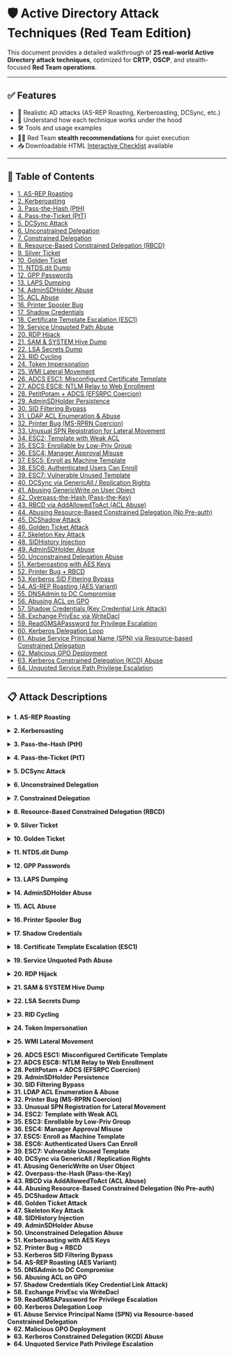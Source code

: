 # 🛡️ Active Directory Attack Techniques (Red Team Edition)

This document provides a detailed walkthrough of **25 real-world Active Directory attack techniques**, optimized for **CRTP**, **OSCP**, and stealth-focused **Red Team operations**.

---

## ✅ Features

- 🔐 Realistic AD attacks (AS-REP Roasting, Kerberoasting, DCSync, etc.)
- 🧠 Understand how each technique works under the hood
- 🛠 Tools and usage examples
- 🕵️‍♂️ Red Team **stealth recommendations** for quiet execution
- 📥 Downloadable HTML [Interactive Checklist](./CRTP_OSCP_AD_CheckList.html) available

---

## 📑 Table of Contents
- [1. AS-REP Roasting](#as-rep-roasting)
- [2. Kerberoasting](#kerberoasting)
- [3. Pass-the-Hash (PtH)](#pass-the-hash-%28pth%29)
- [4. Pass-the-Ticket (PtT)](#pass-the-ticket-%28ptt%29)
- [5. DCSync Attack](#dcsync-attack)
- [6. Unconstrained Delegation](#unconstrained-delegation)
- [7. Constrained Delegation](#constrained-delegation)
- [8. Resource-Based Constrained Delegation (RBCD)](#resource-based-constrained-delegation-%28rbcd%29)
- [9. Silver Ticket](#silver-ticket)
- [10. Golden Ticket](#golden-ticket)
- [11. NTDS.dit Dump](#ntdsdit-dump)
- [12. GPP Passwords](#gpp-passwords)
- [13. LAPS Dumping](#laps-dumping)
- [14. AdminSDHolder Abuse](#adminsdholder-abuse)
- [15. ACL Abuse](#acl-abuse)
- [16. Printer Spooler Bug](#printer-spooler-bug)
- [17. Shadow Credentials](#shadow-credentials)
- [18. Certificate Template Escalation (ESC1)](#certificate-template-escalation-%28esc1%29)
- [19. Service Unquoted Path Abuse](#service-unquoted-path-abuse)
- [20. RDP Hijack](#rdp-hijack)
- [21. SAM & SYSTEM Hive Dump](#sam-%26-system-hive-dump)
- [22. LSA Secrets Dump](#lsa-secrets-dump)
- [23. RID Cycling](#rid-cycling)
- [24. Token Impersonation](#token-impersonation)
- [25. WMI Lateral Movement](#wmi-lateral-movement)
- [26. ADCS ESC1: Misconfigured Certificate Template](#adcs-esc1%3A-misconfigured-certificate-template)
- [27. ADCS ESC8: NTLM Relay to Web Enrollment](#adcs-esc8%3A-ntlm-relay-to-web-enrollment)
- [28. PetitPotam + ADCS (EFSRPC Coercion)](#petitpotam-%2B-adcs-%28efsrpc-coercion%29)
- [29. AdminSDHolder Persistence](#adminsdholder-persistence)
- [30. SID Filtering Bypass](#sid-filtering-bypass)
- [31. LDAP ACL Enumeration & Abuse](#ldap-acl-enumeration-%26-abuse)
- [32. Printer Bug (MS-RPRN Coercion)](#printer-bug-%28ms-rprn-coercion%29)
- [33. Unusual SPN Registration for Lateral Movement](#unusual-spn-registration-for-lateral-movement)
- [34. ESC2: Template with Weak ACL](#esc2%3A-template-with-weak-acl)
- [35. ESC3: Enrollable by Low-Priv Group](#esc3%3A-enrollable-by-low-priv-group)
- [36. ESC4: Manager Approval Misuse](#esc4%3A-manager-approval-misuse)
- [37. ESC5: Enroll as Machine Template](#esc5%3A-enroll-as-machine-template)
- [38. ESC6: Authenticated Users Can Enroll](#esc6%3A-authenticated-users-can-enroll)
- [39. ESC7: Vulnerable Unused Template](#esc7%3A-vulnerable-unused-template)
- [40. DCSync via GenericAll / Replication Rights](#dcsync-via-genericall--replication-rights)
- [41. Abusing GenericWrite on User Object](#abusing-genericwrite-on-user-object)
- [42. Overpass-the-Hash (Pass-the-Key)](#overpass-the-hash-%28pass-the-key%29)
- [43. RBCD via AddAllowedToAct (ACL Abuse)](#rbcd-via-addallowedtoact-%28acl-abuse%29)
- [44. Abusing Resource-Based Constrained Delegation (No Pre-auth)](#abusing-resource-based-constrained-delegation-%28no-pre-auth%29)
- [45. DCShadow Attack](#dcshadow-attack)
- [46. Golden Ticket Attack](#golden-ticket-attack)
- [47. Skeleton Key Attack](#skeleton-key-attack)
- [48. SIDHistory Injection](#sidhistory-injection)
- [49. AdminSDHolder Abuse](#adminsdholder-abuse)
- [50. Unconstrained Delegation Abuse](#unconstrained-delegation-abuse)
- [51. Kerberoasting with AES Keys](#kerberoasting-with-aes-keys)
- [52. Printer Bug + RBCD](#printer-bug-%2B-rbcd)
- [53. Kerberos SID Filtering Bypass](#kerberos-sid-filtering-bypass)
- [54. AS-REP Roasting (AES Variant)](#as-rep-roasting-%28aes-variant%29)
- [55. DNSAdmin to DC Compromise](#dnsadmin-to-dc-compromise)
- [56. Abusing ACL on GPO](#abusing-acl-on-gpo)
- [57. Shadow Credentials (Key Credential Link Attack)](#shadow-credentials-%28key-credential-link-attack%29)
- [58. Exchange PrivEsc via WriteDacl](#exchange-privesc-via-writedacl)
- [59. ReadGMSAPassword for Privilege Escalation](#readgmsapassword-for-privilege-escalation)
- [60. Kerberos Delegation Loop](#kerberos-delegation-loop)
- [61. Abuse Service Principal Name (SPN) via Resource-based Constrained Delegation](#abuse-service-principal-name-%28spn%29-via-resource-based-constrained-delegation)
- [62. Malicious GPO Deployment](#malicious-gpo-deployment)
- [63. Kerberos Constrained Delegation (KCD) Abuse](#kerberos-constrained-delegation-%28kcd%29-abuse)
- [64. Unquoted Service Path Privilege Escalation](#unquoted-service-path-privilege-escalation)

---



## 📋 Attack Descriptions


<a name="as-rep-roasting"></a>
<details>
  <summary><strong>1. AS-REP Roasting</strong></summary>

- **Purpose**: Offline cracking of user password hash  
- **Functionality**: Kerberos allows unauthenticated ticket requests for users with DONT_REQ_PREAUTH  
- **Why It's Vulnerable**: No pre-auth required, so TGT encrypted with weak password hash can be cracked  
- **How to Test**: Use GetNPUsers.py or Rubeus to extract hashes; crack using hashcat  
- **Tools**: Impacket, Rubeus, hashcat  
- **Stealth Tips**: Use known usernames only; avoid brute-forcing; low log footprint  

</details>


<a name="kerberoasting"></a>
<details>
  <summary><strong>2. Kerberoasting</strong></summary>

- **Purpose**: Offline password cracking of service accounts  
- **Functionality**: Any user can request a service ticket (TGS) for SPN accounts  
- **Why It's Vulnerable**: Service ticket is encrypted with NTLM hash of the service account  
- **How to Test**: Use Rubeus or GetUserSPNs.py to extract TGS and crack  
- **Tools**: Rubeus, Impacket, hashcat  
- **Stealth Tips**: Minimize TGS requests; monitor Event ID 4769  

</details>


<a name="pass-the-hash-%28pth%29"></a>
<details>
  <summary><strong>3. Pass-the-Hash (PtH)</strong></summary>

- **Purpose**: Authenticate without knowing plaintext password  
- **Functionality**: Windows allows authentication using NTLM hashes  
- **Why It's Vulnerable**: Captured NTLM hashes can be reused in SMB/WinRM  
- **How to Test**: Use evil-winrm or wmiexec with hash  
- **Tools**: Mimikatz, Evil-WinRM, CrackMapExec  
- **Stealth Tips**: Use non-noisy protocols (e.g., WinRM); avoid failed auth  

</details>


<a name="pass-the-ticket-%28ptt%29"></a>
<details>
  <summary><strong>4. Pass-the-Ticket (PtT)</strong></summary>

- **Purpose**: Reuse Kerberos ticket for lateral movement  
- **Functionality**: Kerberos TGTs and TGSs are valid for hours  
- **Why It's Vulnerable**: Extracted tickets can be reused from other machines  
- **How to Test**: Use Rubeus to inject TGT (.kirbi) into current session  
- **Tools**: Rubeus, Mimikatz  
- **Stealth Tips**: Use existing ticket times; avoid creating new tickets  

</details>


<a name="dcsync-attack"></a>
<details>
  <summary><strong>5. DCSync Attack</strong></summary>

- **Purpose**: Dump password hashes from DC without LSASS access  
- **Functionality**: Accounts with Replication rights can request user secrets  
- **Why It's Vulnerable**: Rights like Replicating Directory Changes allow this access  
- **How to Test**: Use Mimikatz lsadump::dcsync /user:Administrator  
- **Tools**: Mimikatz, secretsdump.py  
- **Stealth Tips**: Limit to 1 request; Event ID 4662 if auditing enabled  

</details>


<a name="unconstrained-delegation"></a>
<details>
  <summary><strong>6. Unconstrained Delegation</strong></summary>

- **Purpose**: Steal TGTs from incoming users  
- **Functionality**: Delegated systems cache TGTs of authenticating users in memory  
- **Why It's Vulnerable**: Attacker can extract TGTs from memory if they control such a host  
- **How to Test**: Dump LSASS on delegated host after privileged user login  
- **Tools**: Procdump, Mimikatz, Rubeus  
- **Stealth Tips**: Dump only after login; avoid repeated access  

</details>


<a name="constrained-delegation"></a>
<details>
  <summary><strong>7. Constrained Delegation</strong></summary>

- **Purpose**: Impersonate users to a specific service  
- **Functionality**: Service accounts can impersonate to target SPNs using user’s TGT  
- **Why It's Vulnerable**: Abuse the delegation to impersonate DA to a specific service  
- **How to Test**: Use S4U modules in Rubeus or Impacket to impersonate  
- **Tools**: Rubeus, Impacket  
- **Stealth Tips**: Limit usage; target non-logged services  

</details>


<a name="resource-based-constrained-delegation-%28rbcd%29"></a>
<details>
  <summary><strong>8. Resource-Based Constrained Delegation (RBCD)</strong></summary>

- **Purpose**: Gain access to services by controlling delegation  
- **Functionality**: AD allows specifying which accounts can delegate to a service  
- **Why It's Vulnerable**: Create a machine account and assign it to RBCD of a target  
- **How to Test**: Use PowerView or Set-ADComputer to set msDS-AllowedToActOnBehalfOfOtherIdentity  
- **Tools**: Rubeus, PowerView, Impacket  
- **Stealth Tips**: Prefer machine account reuse; avoid excessive LDAP changes  

</details>


<a name="silver-ticket"></a>
<details>
  <summary><strong>9. Silver Ticket</strong></summary>

- **Purpose**: Access services without contacting DC  
- **Functionality**: TGS can be forged using service account’s NTLM hash  
- **Why It's Vulnerable**: Use hash to forge TGS with Mimikatz or Rubeus  
- **How to Test**: Create TGS for service and inject it  
- **Tools**: Mimikatz, Rubeus  
- **Stealth Tips**: Avoid Kerberos event logs; direct access to service  

</details>


<a name="golden-ticket"></a>
<details>
  <summary><strong>10. Golden Ticket</strong></summary>

- **Purpose**: Forge TGT and impersonate any user  
- **Functionality**: If KRBTGT hash is known, you can forge valid TGTs  
- **Why It's Vulnerable**: Use Mimikatz to forge TGT with domain SID and KRBTGT hash  
- **How to Test**: Inject ticket into session and access DC  
- **Tools**: Mimikatz  
- **Stealth Tips**: Limit validity; cleanup injected tickets  

</details>


<a name="ntdsdit-dump"></a>
<details>
  <summary><strong>11. NTDS.dit Dump</strong></summary>

- **Purpose**: Extract all AD user hashes  
- **Functionality**: NTDS.dit stores all password hashes for domain  
- **Why It's Vulnerable**: Access DC and dump NTDS.dit and SYSTEM hive  
- **How to Test**: Use secretsdump.py or DSInternals to parse  
- **Tools**: ntdsutil, secretsdump.py, DSInternals  
- **Stealth Tips**: Use VSS to avoid detection  

</details>


<a name="gpp-passwords"></a>
<details>
  <summary><strong>12. GPP Passwords</strong></summary>

- **Purpose**: Recover local admin creds from SYSVOL  
- **Functionality**: Legacy Group Policy XML files stored with encrypted passwords  
- **Why It's Vulnerable**: Locate Groups.xml and decrypt cpassword value  
- **How to Test**: Search SYSVOL for GPP files, use gpp-decrypt  
- **Tools**: GPPDecrypt, SharpGPP  
- **Stealth Tips**: Read-only operation; no log generation  

</details>


<a name="laps-dumping"></a>
<details>
  <summary><strong>13. LAPS Dumping</strong></summary>

- **Purpose**: Retrieve LAPS-managed local passwords  
- **Functionality**: Passwords stored in AD attribute ms-MCS-AdmPwd  
- **Why It's Vulnerable**: Query the attribute using a user with read rights  
- **How to Test**: Get-ADComputer -Property ms-MCS-AdmPwd  
- **Tools**: PowerView, SharpLAPS  
- **Stealth Tips**: Check permissions before; no change needed  

</details>


<a name="adminsdholder-abuse"></a>
<details>
  <summary><strong>14. AdminSDHolder Abuse</strong></summary>

- **Purpose**: Persistent admin privilege via ACLs  
- **Functionality**: ACLs on AdminSDHolder apply to all protected users  
- **Why It's Vulnerable**: Modify AdminSDHolder DACL to grant access to attacker  
- **How to Test**: Use PowerView to modify ACLs  
- **Tools**: PowerView, ADACLScanner  
- **Stealth Tips**: Delay abuse to maintenance windows  

</details>


<a name="acl-abuse"></a>
<details>
  <summary><strong>15. ACL Abuse</strong></summary>

- **Purpose**: Escalate privileges using misconfigured permissions  
- **Functionality**: GenericWrite, WriteOwner etc. on high-priv objects  
- **Why It's Vulnerable**: Identify and exploit access rights  
- **How to Test**: Use BloodHound to identify privilege escalation paths  
- **Tools**: BloodHound, PowerView  
- **Stealth Tips**: Exploit only one path at a time  

</details>


<a name="printer-spooler-bug"></a>
<details>
  <summary><strong>16. Printer Spooler Bug</strong></summary>

- **Purpose**: Force authentication to attacker host  
- **Functionality**: Spooler service allows remote connections and auth triggers  
- **Why It's Vulnerable**: Trigger authentication using SpoolSample or PrinterBug  
- **How to Test**: Redirect auth to NTLM relay listener  
- **Tools**: PrinterBug, Responder, Impacket  
- **Stealth Tips**: Disable after use; triggers events  

</details>


<a name="shadow-credentials"></a>
<details>
  <summary><strong>17. Shadow Credentials</strong></summary>

- **Purpose**: Persist via malicious certificate mapping  
- **Functionality**: UserCertificates attribute can store arbitrary certs  
- **Why It's Vulnerable**: Inject malicious cert, then use it for impersonation  
- **How to Test**: Use Whisker or Certipy to inject and authenticate  
- **Tools**: Certipy, Whisker  
- **Stealth Tips**: Remove cert after use  

</details>


<a name="certificate-template-escalation-%28esc1%29"></a>
<details>
  <summary><strong>18. Certificate Template Escalation (ESC1)</strong></summary>

- **Purpose**: Enroll as admin via misconfigured template  
- **Functionality**: Weak ACLs on template allow unauthorized enrollment  
- **Why It's Vulnerable**: Request certificate with higher privilege permissions  
- **How to Test**: Use Certify or Certipy to list and exploit templates  
- **Tools**: Certify, Certipy  
- **Stealth Tips**: Use short-lived certs, cleanup enrollment  

</details>


<a name="service-unquoted-path-abuse"></a>
<details>
  <summary><strong>19. Service Unquoted Path Abuse</strong></summary>

- **Purpose**: Privilege escalation to SYSTEM  
- **Functionality**: Windows services with unquoted paths allow writing malicious exe  
- **Why It's Vulnerable**: Replace exe in writable path and restart service  
- **How to Test**: Use sc qc and accesschk to verify permissions  
- **Tools**: accesschk, sc.exe  
- **Stealth Tips**: Time replacement during service downtime  

</details>


<a name="rdp-hijack"></a>
<details>
  <summary><strong>20. RDP Hijack</strong></summary>

- **Purpose**: Intercept RDP session of DA  
- **Functionality**: Logged-in sessions can be hijacked via TS API  
- **Why It's Vulnerable**: Detect active RDP session and take over  
- **How to Test**: Use tscon.exe to connect to existing session  
- **Tools**: tscon.exe  
- **Stealth Tips**: Only works locally; use with caution  

</details>


<a name="sam-%26-system-hive-dump"></a>
<details>
  <summary><strong>21. SAM & SYSTEM Hive Dump</strong></summary>

- **Purpose**: Dump local hashes from registry  
- **Functionality**: SAM & SYSTEM registry hives store local account credentials  
- **Why It's Vulnerable**: Export hives and parse offline  
- **How to Test**: Use reg.exe or Volume Shadow Copy  
- **Tools**: reg.exe, secretsdump.py  
- **Stealth Tips**: Use shadow copy to avoid lock issues  

</details>


<a name="lsa-secrets-dump"></a>
<details>
  <summary><strong>22. LSA Secrets Dump</strong></summary>

- **Purpose**: Retrieve stored service creds  
- **Functionality**: LSA stores secrets like service passwords and cached creds  
- **Why It's Vulnerable**: Dump registry and parse using tools  
- **How to Test**: Export HKLM\SECURITY and SYSTEM  
- **Tools**: secretsdump.py, mimikatz  
- **Stealth Tips**: Requires SYSTEM; avoid writing to disk  

</details>


<a name="rid-cycling"></a>
<details>
  <summary><strong>23. RID Cycling</strong></summary>

- **Purpose**: Enumerate users by RID brute-force  
- **Functionality**: SAMR protocol allows RID lookup  
- **Why It's Vulnerable**: Cycle RIDs from 500–1500 to find valid users  
- **How to Test**: Use rpcclient or crackmapexec  
- **Tools**: rpcclient, CME  
- **Stealth Tips**: Limit RID range; avoid excessive RPC calls  

</details>


<a name="token-impersonation"></a>
<details>
  <summary><strong>24. Token Impersonation</strong></summary>

- **Purpose**: Steal tokens from other sessions  
- **Functionality**: Access tokens can be duplicated from running processes  
- **Why It's Vulnerable**: Enumerate and impersonate tokens via Mimikatz  
- **How to Test**: token::list and token::elevate  
- **Tools**: Mimikatz  
- **Stealth Tips**: Only do on high-integrity sessions  

</details>


<a name="wmi-lateral-movement"></a>
<details>
  <summary><strong>25. WMI Lateral Movement</strong></summary>

- **Purpose**: Execute commands on remote hosts  
- **Functionality**: WMI allows remote management access  
- **Why It's Vulnerable**: Invoke-WmiMethod or wmiexec.py for command execution  
- **How to Test**: Execute payload via WMI  
- **Tools**: PowerShell, wmiexec.py  
- **Stealth Tips**: Avoid noisy payloads; use minimal commands  

</details>

<a name="adcs-esc1%3A-misconfigured-certificate-template"></a>
<details>
  <summary><strong>26. ADCS ESC1: Misconfigured Certificate Template</strong></summary>

- **Purpose**: Impersonate users via template that allows user-supplied subjects  
- **Functionality**: ENROLLEE_SUPPLIES_SUBJECT enabled with low auth  
- **Why It's Vulnerable**: Request cert with target UPN  
- **How to Test**: Use cert to authenticate via PKINIT  
- **Tools**: Certify, ForgeCert, Rubeus  
- **Stealth Tips**: Target mid-tier accounts; avoid detection  

</details>
<a name="adcs-esc8%3A-ntlm-relay-to-web-enrollment"></a>
<details>
  <summary><strong>27. ADCS ESC8: NTLM Relay to Web Enrollment</strong></summary>

- **Purpose**: Relay NTLM to issue certificates  
- **Functionality**: Web Enrollment allows unsigned NTLM negotiation  
- **Why It's Vulnerable**: Relay auth to ADCS endpoint  
- **How to Test**: Request cert and impersonate high-priv user  
- **Tools**: Impacket (ntlmrelayx), Certify  
- **Stealth Tips**: Clean up certs and log entries  

</details>
<a name="petitpotam-%2B-adcs-%28efsrpc-coercion%29"></a>
<details>
  <summary><strong>28. PetitPotam + ADCS (EFSRPC Coercion)</strong></summary>

- **Purpose**: Force machine auth via EFSRPC and relay to ADCS  
- **Functionality**: EFSRPC coerce NTLM auth to relay point  
- **Why It's Vulnerable**: Trigger EFSRPC coercion using PetitPotam  
- **How to Test**: Relay to ADCS and request certificate  
- **Tools**: PetitPotam, ntlmrelayx, Certify  
- **Stealth Tips**: Use selectively; avoid excessive noise  

</details>
<a name="adminsdholder-persistence"></a>
<details>
  <summary><strong>29. AdminSDHolder Persistence</strong></summary>

- **Purpose**: Persistent control via ACL on AdminSDHolder  
- **Functionality**: AdminSDHolder sets ACLs on protected users  
- **Why It's Vulnerable**: Modify AdminSDHolder ACLs  
- **How to Test**: Get control over Domain Admins periodically  
- **Tools**: PowerView, Set-ACL  
- **Stealth Tips**: Delay changes and remove traces  

</details>
<a name="sid-filtering-bypass"></a>
<details>
  <summary><strong>30. SID Filtering Bypass</strong></summary>

- **Purpose**: Impersonate foreign domain users via SIDHistory  
- **Functionality**: Poorly filtered trusts allow SID injection  
- **Why It's Vulnerable**: Create golden ticket with extra SIDs  
- **How to Test**: Access resources in trusted domain  
- **Tools**: Mimikatz  
- **Stealth Tips**: Limit SID usage; avoid well-known SIDs  

</details>
<a name="ldap-acl-enumeration-%26-abuse"></a>
<details>
  <summary><strong>31. LDAP ACL Enumeration & Abuse</strong></summary>

- **Purpose**: Find and abuse weak ACLs on AD objects  
- **Functionality**: Misconfigured ACLs allow privilege escalation  
- **Why It's Vulnerable**: Enumerate using PowerView/BloodHound  
- **How to Test**: Exploit RBCD, DCSync, or object control  
- **Tools**: BloodHound, PowerView, SharpHound  
- **Stealth Tips**: Prefer low-visibility objects; clean up after  

</details>
<a name="printer-bug-%28ms-rprn-coercion%29"></a>
<details>
  <summary><strong>32. Printer Bug (MS-RPRN Coercion)</strong></summary>

- **Purpose**: Force system to auth to attacker listener  
- **Functionality**: Spooler forces auth to remote UNC path  
- **Why It's Vulnerable**: Trigger print request to attacker's SMB  
- **How to Test**: Relay or capture machine hash  
- **Tools**: SpoolSample, Impacket  
- **Stealth Tips**: Limit usage; avoid DoS on printer services  

</details>
<a name="unusual-spn-registration-for-lateral-movement"></a>
<details>
  <summary><strong>33. Unusual SPN Registration for Lateral Movement</strong></summary>

- **Purpose**: Use fake SPNs to capture TGS or redirect auth  
- **Functionality**: SPNs can be registered by users with write access  
- **Why It's Vulnerable**: Register SPN with setspn or script  
- **How to Test**: Wait for TGS request and roast/capture  
- **Tools**: setspn, PowerView  
- **Stealth Tips**: Use misleading names; monitor SPN alerts  

</details>
<a name="esc2%3A-template-with-weak-acl"></a>
<details>
  <summary><strong>34. ESC2: Template with Weak ACL</strong></summary>

- **Purpose**: Low-privilege users can modify the certificate template permissions.  
- **Functionality**: Templates with weak DACLs can be edited to allow elevation.  
- **Why It's Vulnerable**: Enumerate template permissions with Certify, then modify ACL to allow enrollment.  
- **How to Test**: Use Certify to identify and exploit weak ACLs.  
- **Tools**: Certify, PowerView  
- **Stealth Tips**: Use minimal DACL changes and remove custom ACEs post-exploitation.  

</details>
<a name="esc3%3A-enrollable-by-low-priv-group"></a>
<details>
  <summary><strong>35. ESC3: Enrollable by Low-Priv Group</strong></summary>

- **Purpose**: Template allows members of a low-privileged group to enroll certificates.  
- **Functionality**: Misconfiguration allows wide group enrollment without tight control.  
- **Why It's Vulnerable**: Use Certify to identify templates accessible by groups like 'Domain Users'.  
- **How to Test**: Request certs for target users using ForgeCert or Certify.  
- **Tools**: Certify, ForgeCert, Rubeus  
- **Stealth Tips**: Do not request certs for Domain Admins directly.  

</details>
<a name="esc4%3A-manager-approval-misuse"></a>
<details>
  <summary><strong>36. ESC4: Manager Approval Misuse</strong></summary>

- **Purpose**: Templates require manager approval but attacker can set themselves as manager.  
- **Functionality**: Manager approval is not properly enforced; attackers can self-approve.  
- **Why It's Vulnerable**: Set attacker account as manager of target object, then enroll.  
- **How to Test**: Use ADUC or PowerShell to set manager attribute, then Certify.  
- **Tools**: PowerShell, Certify  
- **Stealth Tips**: Ensure quick usage before manager attribute is reset by policies.  

</details>
<a name="esc5%3A-enroll-as-machine-template"></a>
<details>
  <summary><strong>37. ESC5: Enroll as Machine Template</strong></summary>

- **Purpose**: User-controlled object can request machine certs and impersonate computers.  
- **Functionality**: Computer templates allow enrollment by authenticated users.  
- **Why It's Vulnerable**: Enroll for machine auth certificate using ESC1/3 privilege.  
- **How to Test**: Authenticate as computer using forged certificate.  
- **Tools**: ForgeCert, Rubeus  
- **Stealth Tips**: Use computer accounts not in monitoring scope.  

</details>
<a name="esc6%3A-authenticated-users-can-enroll"></a>
<details>
  <summary><strong>38. ESC6: Authenticated Users Can Enroll</strong></summary>

- **Purpose**: Any authenticated user can enroll on the template and impersonate others.  
- **Functionality**: Lax permissions on published templates allow wide abuse.  
- **Why It's Vulnerable**: Enumerate with Certify and enroll using target identity.  
- **How to Test**: Use Rubeus or ForgeCert to request cert, then Kerberos login.  
- **Tools**: Certify, Rubeus  
- **Stealth Tips**: Limit cert usage time and clean certificate store.  

</details>
<a name="esc7%3A-vulnerable-unused-template"></a>
<details>
  <summary><strong>39. ESC7: Vulnerable Unused Template</strong></summary>

- **Purpose**: Templates published but unused can still be abused by attackers.  
- **Functionality**: Old or legacy templates with insecure settings left exposed.  
- **Why It's Vulnerable**: Find unused templates with weak settings and enroll.  
- **How to Test**: Use Certify to list and ForgeCert to request.  
- **Tools**: Certify, ForgeCert  
- **Stealth Tips**: Avoid highly visible templates; cleanup metadata if possible.  

</details>
<a name="dcsync-via-genericall--replication-rights"></a>
<details>
  <summary><strong>40. DCSync via GenericAll / Replication Rights</strong></summary>

- **Purpose**: Obtain password hashes by syncing AD like a domain controller.  
- **Functionality**: Accounts with replication rights can pull sensitive data from NTDS.dit.  
- **Why It's Vulnerable**: Identify users/groups with 'Replicate Directory Changes' and use DCSync.  
- **How to Test**: Perform DCSync with Mimikatz or Impacket.  
- **Tools**: Mimikatz, Impacket, PowerView  
- **Stealth Tips**: Avoid frequent use; remove permissions post-exploitation.  

</details>
<a name="abusing-genericwrite-on-user-object"></a>
<details>
  <summary><strong>41. Abusing GenericWrite on User Object</strong></summary>

- **Purpose**: Gain access by overwriting sensitive attributes like logonScript or UPN.  
- **Functionality**: GenericWrite allows modifying user attributes for lateral movement.  
- **Why It's Vulnerable**: Use PowerView to identify writable user objects.  
- **How to Test**: Modify logonScript or set new UPN, then trigger login.  
- **Tools**: PowerView, PowerShell  
- **Stealth Tips**: Revert changes after gaining access to avoid detection.  

</details>
<a name="overpass-the-hash-%28pass-the-key%29"></a>
<details>
  <summary><strong>42. Overpass-the-Hash (Pass-the-Key)</strong></summary>

- **Purpose**: Authenticate with NTLM hash without cracking it.  
- **Functionality**: Kerberos TGT can be requested using NTLM hash and RC4-HMAC.  
- **Why It's Vulnerable**: Obtain NTLM hash using Mimikatz, then request TGT with Rubeus.  
- **How to Test**: Request TGT and inject with Rubeus.  
- **Tools**: Mimikatz, Rubeus  
- **Stealth Tips**: Use for short sessions; rotate ticket periodically.  

</details>
<a name="rbcd-via-addallowedtoact-%28acl-abuse%29"></a>
<details>
  <summary><strong>43. RBCD via AddAllowedToAct (ACL Abuse)</strong></summary>

- **Purpose**: Configure RBCD to allow any system to impersonate another.  
- **Functionality**: Write access to 'msDS-AllowedToActOnBehalfOfOtherIdentity' enables lateral movement.  
- **Why It's Vulnerable**: Grant RBCD rights on a privileged system to a controlled computer account.  
- **How to Test**: Create new computer object and configure RBCD, then authenticate.  
- **Tools**: PowerView, Rubeus, Powermad  
- **Stealth Tips**: Clean up computer object and delegation settings.  

</details>
<a name="abusing-resource-based-constrained-delegation-%28no-pre-auth%29"></a>
<details>
  <summary><strong>44. Abusing Resource-Based Constrained Delegation (No Pre-auth)</strong></summary>

- **Purpose**: Combine with AS-REP Roasting for delegation abuse.  
- **Functionality**: RBCD can be abused when pre-auth is disabled on accounts.  
- **Why It's Vulnerable**: Use AS-REP hash and configure RBCD via AddAllowedToAct.  
- **How to Test**: Crack hash and use delegation to impersonate user.  
- **Tools**: Rubeus, Mimikatz, PowerView  
- **Stealth Tips**: Avoid DA accounts; target non-monitored users.  

</details>
<a name="dcshadow-attack"></a>
<details>
  <summary><strong>45. DCShadow Attack</strong></summary>

- **Purpose**: Injects rogue changes directly into AD by impersonating a domain controller.  
- **Functionality**: Requires special privileges to register as a DC and push directory changes.  
- **Why It's Vulnerable**: Register attacker as rogue DC and push malicious attributes (e.g., SIDHistory).  
- **How to Test**: Use Mimikatz to run `lsadump::dcshadow` after configuring the environment.  
- **Tools**: Mimikatz  
- **Stealth Tips**: Use only with stealthy admin access; unregister DC after use.  

</details>
<a name="golden-ticket-attack"></a>
<details>
  <summary><strong>46. Golden Ticket Attack</strong></summary>

- **Purpose**: Create Kerberos TGT offline and impersonate any user, including domain admins.  
- **Functionality**: Requires KRBTGT NTLM hash, usually obtained via DCSync.  
- **Why It's Vulnerable**: Extract KRBTGT hash and forge a TGT with arbitrary SID and user.  
- **How to Test**: Forge TGT with Mimikatz and inject into session.  
- **Tools**: Mimikatz  
- **Stealth Tips**: Avoid ticket lifetime >1 hour; clean injected tickets.  

</details>
<a name="skeleton-key-attack"></a>
<details>
  <summary><strong>47. Skeleton Key Attack</strong></summary>

- **Purpose**: Load a master password (skeleton key) into memory to allow access to all accounts.  
- **Functionality**: Bypass authentication by patching LSASS process in memory.  
- **Why It's Vulnerable**: Inject skeleton key on DC using Mimikatz and use fixed password to log in.  
- **How to Test**: Run `mimikatz sekurlsa::patch` on DC and use key to authenticate.  
- **Tools**: Mimikatz  
- **Stealth Tips**: Trigger alerts on AV/EDR; limit use to labs or stealth environments.  

</details>
<a name="sidhistory-injection"></a>
<details>
  <summary><strong>48. SIDHistory Injection</strong></summary>

- **Purpose**: Grants elevated access by injecting SIDHistory from privileged accounts.  
- **Functionality**: Accounts with WriteMember rights can push privileged SIDs to low-priv accounts.  
- **Why It's Vulnerable**: Inject SIDHistory using Mimikatz or PowerShell on a domain-joined system.  
- **How to Test**: Modify LDAP attributes or use DCShadow to insert SIDs.  
- **Tools**: Mimikatz, PowerShell, DCShadow  
- **Stealth Tips**: Clean up SIDHistory to avoid detection and correlation.  

</details>
<a name="adminsdholder-abuse"></a>
<details>
  <summary><strong>49. AdminSDHolder Abuse</strong></summary>

- **Purpose**: Privilege persistence by modifying ACLs of protected accounts group template.  
- **Functionality**: Objects under AdminSDHolder inherit permissions every 60 minutes.  
- **Why It's Vulnerable**: Add backdoor ACEs to AdminSDHolder to persist access to DA accounts.  
- **How to Test**: Use PowerView to add rights and wait for SDProp job to apply ACLs.  
- **Tools**: PowerView, ADSI Edit  
- **Stealth Tips**: Remove ACEs from AdminSDHolder after use.  

</details>
<a name="unconstrained-delegation-abuse"></a>
<details>
  <summary><strong>50. Unconstrained Delegation Abuse</strong></summary>

- **Purpose**: Extract TGTs from memory of machines with unconstrained delegation.  
- **Functionality**: Any user logging onto these machines exposes their TGT in memory.  
- **Why It's Vulnerable**: Identify machines with unconstrained delegation using PowerView.  
- **How to Test**: Force authentication of DA to the host and dump memory.  
- **Tools**: PowerView, Rubeus, Mimikatz  
- **Stealth Tips**: Avoid triggering login manually; wait for natural authentication.  

</details>
<a name="kerberoasting-with-aes-keys"></a>
<details>
  <summary><strong>51. Kerberoasting with AES Keys</strong></summary>

- **Purpose**: Obtain TGS encrypted with AES256 for offline cracking.  
- **Functionality**: Modern environments use AES instead of RC4, requiring different cracking techniques.  
- **Why It's Vulnerable**: Use Rubeus to request TGS with /aes flag and crack offline.  
- **How to Test**: Target service accounts with SPNs and high privileges.  
- **Tools**: Rubeus, hashcat, john  
- **Stealth Tips**: Use selective SPN targeting to avoid noise.  

</details>
<a name="printer-bug-%2B-rbcd"></a>
<details>
  <summary><strong>52. Printer Bug + RBCD</strong></summary>

- **Purpose**: Use printer bug to coerce authentication, then relay to abuse RBCD.  
- **Functionality**: Triggers an SMB authentication from target system to relay point.  
- **Why It's Vulnerable**: Trigger bug using SpoolSample and relay via ntlmrelayx to configure RBCD.  
- **How to Test**: Exploit chain for lateral movement without direct DA rights.  
- **Tools**: SpoolSample, ntlmrelayx, impacket  
- **Stealth Tips**: Clean up delegation attributes post-access.  

</details>
<a name="kerberos-sid-filtering-bypass"></a>
<details>
  <summary><strong>53. Kerberos SID Filtering Bypass</strong></summary>

- **Purpose**: Exploit SID history to escalate across trusted domains.  
- **Functionality**: SID Filtering is bypassed in certain trust configurations.  
- **Why It's Vulnerable**: Add high-priv SID to SIDHistory in child domain user account.  
- **How to Test**: Authenticate as user and inherit elevated rights in parent domain.  
- **Tools**: Mimikatz, DCShadow, PowerShell  
- **Stealth Tips**: Requires external trust config understanding and careful SID injection.  

</details>
<a name="as-rep-roasting-%28aes-variant%29"></a>
<details>
  <summary><strong>54. AS-REP Roasting (AES Variant)</strong></summary>

- **Purpose**: Request encrypted AS-REP responses for users without pre-auth using AES.  
- **Functionality**: Stronger encryption requires updated tools and cracking techniques.  
- **Why It's Vulnerable**: Use Rubeus or GetNPUsers.py with AES output flag.  
- **How to Test**: Crack using hashcat with mode 18200.  
- **Tools**: Rubeus, Impacket, hashcat  
- **Stealth Tips**: Avoid brute-forcing strong passwords; target weak naming conventions.  

</details>
<a name="dnsadmin-to-dc-compromise"></a>
<details>
  <summary><strong>55. DNSAdmin to DC Compromise</strong></summary>

- **Purpose**: Use DNSAdmin rights to execute commands as SYSTEM on DC running DNS service.  
- **Functionality**: DNSAdmin has permission to modify service DLL path used by DNS server.  
- **Why It's Vulnerable**: Identify users/groups with DNSAdmin rights and inject malicious DLL.  
- **How to Test**: Restart DNS service or wait for reboot to trigger DLL execution.  
- **Tools**: PowerView, dnscmd, sc.exe  
- **Stealth Tips**: Limit visibility by restoring original DLL path quickly post-access.  

</details>
<a name="abusing-acl-on-gpo"></a>
<details>
  <summary><strong>56. Abusing ACL on GPO</strong></summary>

- **Purpose**: Modify Group Policy Object to execute payload on linked systems.  
- **Functionality**: Write rights on GPO lets attacker change scripts or registry settings.  
- **Why It's Vulnerable**: Identify GPOs linked to OUs with high-priv systems using SharpGPOAbuse.  
- **How to Test**: Inject startup script or Scheduled Task via GPO.  
- **Tools**: SharpGPOAbuse, gpmc.msc  
- **Stealth Tips**: Use fake GPO name or cleanup entries to avoid detection.  

</details>
<a name="shadow-credentials-%28key-credential-link-attack%29"></a>
<details>
  <summary><strong>57. Shadow Credentials (Key Credential Link Attack)</strong></summary>

- **Purpose**: Forge key credentials to authenticate as high-priv user.  
- **Functionality**: Attacker sets alternate credentials (certificate) if write access to user object.  
- **Why It's Vulnerable**: Add KeyCredential to user object and perform certificate authentication.  
- **How to Test**: Use Whisker or targeted scripts to register certificate.  
- **Tools**: Whisker, Certify, Rubeus  
- **Stealth Tips**: Requires cleanup of certificate mapping from user object.  

</details>
<a name="exchange-privesc-via-writedacl"></a>
<details>
  <summary><strong>58. Exchange PrivEsc via WriteDacl</strong></summary>

- **Purpose**: Abuse Exchange permissions to escalate to domain admin.  
- **Functionality**: Exchange groups often have excessive rights in domain.  
- **Why It's Vulnerable**: Identify Exchange Trusted Subsystem and grant DCSync rights to user.  
- **How to Test**: Perform DCSync after granting Replication rights.  
- **Tools**: PowerView, Mimikatz  
- **Stealth Tips**: Ensure Exchange permissions are restored after access.  

</details>
<a name="readgmsapassword-for-privilege-escalation"></a>
<details>
  <summary><strong>59. ReadGMSAPassword for Privilege Escalation</strong></summary>

- **Purpose**: Read Group Managed Service Account (gMSA) password hash.  
- **Functionality**: Users with read access to gMSA passwords can impersonate services.  
- **Why It's Vulnerable**: Query gMSA password using PowerShell or Mimikatz.  
- **How to Test**: Use hash for Overpass-the-Hash or service impersonation.  
- **Tools**: Mimikatz, PowerShell, Get-ADServiceAccount  
- **Stealth Tips**: Limit access to gMSAs and rotate credentials regularly.  

</details>
<a name="kerberos-delegation-loop"></a>
<details>
  <summary><strong>60. Kerberos Delegation Loop</strong></summary>

- **Purpose**: Create circular delegation paths to escalate privileges silently.  
- **Functionality**: Poorly configured delegation allows infinite loops via chained access.  
- **Why It's Vulnerable**: Analyze delegation paths using BloodHound or AD Explorer.  
- **How to Test**: Exploit loop to impersonate privileged accounts through chained delegation.  
- **Tools**: BloodHound, Rubeus, PowerView  
- **Stealth Tips**: Avoid noisy paths and clean misconfigured delegation entries.  

</details>
<a name="abuse-service-principal-name-%28spn%29-via-resource-based-constrained-delegation"></a>
<details>
  <summary><strong>61. Abuse Service Principal Name (SPN) via Resource-based Constrained Delegation</strong></summary>

- **Purpose**: Target SPN-registered objects to gain RBCD over a service.  
- **Functionality**: Improper ACLs on service objects allow attacker-controlled computer to configure delegation.  
- **Why It's Vulnerable**: Create a computer object and configure msDS-AllowedToActOnBehalfOfOtherIdentity.  
- **How to Test**: Use S4U2self + S4U2proxy to impersonate user to target service.  
- **Tools**: Rubeus, PowerView, SetSPN  
- **Stealth Tips**: Clean up computer object and delegation attributes post-access.  

</details>
<a name="malicious-gpo-deployment"></a>
<details>
  <summary><strong>62. Malicious GPO Deployment</strong></summary>

- **Purpose**: Deploy a malicious GPO to linked OU to gain persistence or escalate.  
- **Functionality**: Write access to GPO or linked OU enables this abuse.  
- **Why It's Vulnerable**: Craft GPO with startup script, task scheduler or backdoor setting.  
- **How to Test**: Link GPO to target OU using ADSI or GPMC tools.  
- **Tools**: SharpGPOAbuse, gpmc.msc, ADSI  
- **Stealth Tips**: Remove GPO or restore original policy post-operation.  

</details>
<a name="kerberos-constrained-delegation-%28kcd%29-abuse"></a>
<details>
  <summary><strong>63. Kerberos Constrained Delegation (KCD) Abuse</strong></summary>

- **Purpose**: Impersonate users to services using S4U2self and S4U2proxy with KCD.  
- **Functionality**: Requires delegation rights on target service account.  
- **Why It's Vulnerable**: Configure computer or user with msDS-AllowedToDelegateTo to impersonate.  
- **How to Test**: Use forged ticket to access service on behalf of privileged user.  
- **Tools**: Rubeus, PowerView  
- **Stealth Tips**: Target services with sensitive permissions only; clear logs.  

</details>
<a name="unquoted-service-path-privilege-escalation"></a>
<details>
  <summary><strong>64. Unquoted Service Path Privilege Escalation</strong></summary>

- **Purpose**: Exploit unquoted service path to execute malicious binary as SYSTEM.  
- **Functionality**: Service with unquoted path and spaces can lead to execution of attacker binary.  
- **Why It's Vulnerable**: Find services with unquoted paths using PowerUp.  
- **How to Test**: Place malicious executable in writable path portion.  
- **Tools**: PowerUp, sc.exe, accesschk.exe  
- **Stealth Tips**: Requires service restart; cleanup dropped files post-escalation.  

</details>
